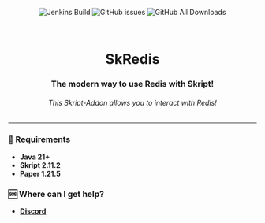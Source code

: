 <div align="center">

![Jenkins Build](https://img.shields.io/jenkins/build?jobUrl=https%3A%2F%2Fci.bypixel.dev%2Fjob%2Fpublic-redivelocity%2F&style=for-the-badge)
![GitHub issues](https://img.shields.io/github/issues-raw/byPixelTV/skRedis?style=for-the-badge)
![GitHub All Downloads](https://img.shields.io/github/downloads/byPixelTV/skRedis/total?style=for-the-badge)

</div>

<br />

[//]: # (<- Header ->)
<h1 align="center">SkRedis</h1>

<h3 align="center">The modern way to use Redis with Skript!</h3>
<h6 align="center">This Skript-Addon allows you to interact with Redis!</h6>
<hr>

### 📑 Requirements

* **Java 21+**
* **Skript 2.11.2**
* **Paper 1.21.5**

### 🆘 Where can I get help?

* **[Discord](https://bypixeltv.de)**